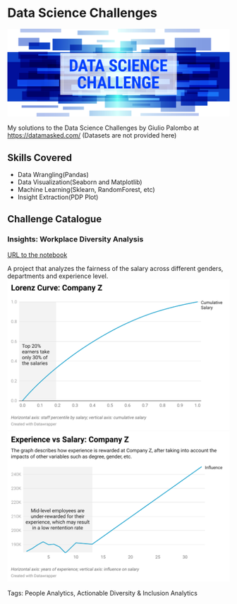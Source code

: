 # Data Science Challenges
![logo](images/logo.jpg)

My solutions to the Data Science Challenges by Giulio Palombo at https://datamasked.com/
(Datasets are not provided here)

## Skills Covered
- Data Wrangling(Pandas)
- Data Visualization(Seaborn and Matplotlib)
- Machine Learning(Sklearn, RandomForest, etc)
- Insight Extraction(PDP Plot)

## Challenge Catalogue
### Insights: Workplace Diversity Analysis
[URL to the notebook](https://github.com/raychn1997/data-science-challenges/blob/test/Insights:%20Workplace%20Diversity%20Analysis/solution.ipynb)

A project that analyzes the fairness of the salary across different genders, departments and experience level.
![graph](images/diversity_1.png)
![graph](images/diversity_2.png)

Tags: People Analytics, Actionable Diversity & Inclusion Analytics
